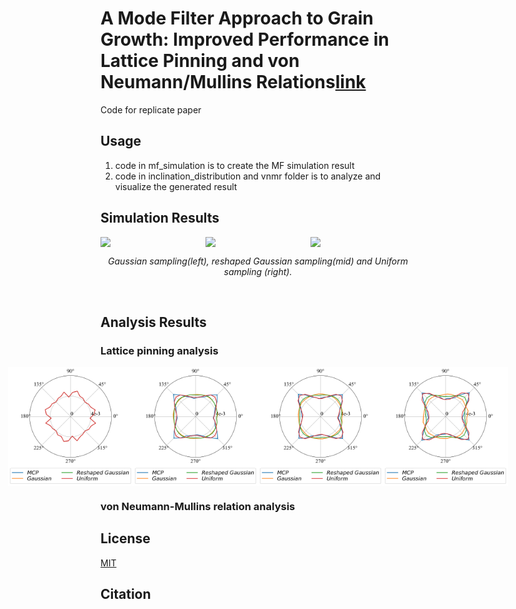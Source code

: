 # A Mode Filter Approach to Grain Growth: Improved Performance in Lattice Pinning and von Neumann/Mullins Relations[link]()

Code for replicate paper

## Usage
1. code in mf_simulation is to create the MF simulation result
2. code in inclination_distribution and vnmr folder is to analyze and visualize the generated result


## Simulation Results
<div style="display: flex; justify-content: center; align-items: center;">
  <img src="docs/materials/gaussian.gif" width="260" />
  <img src="docs/materials/reshaped_gaussian.gif" width="260" />
  <img src="docs/materials/uniform.gif" width="260" />
</div>

<p align="middle">
    <em >Gaussian sampling(left), reshaped Gaussian sampling(mid) and Uniform sampling (right).</em>
</p>
<br>

## Analysis Results
### Lattice pinning analysis
<div style="display: flex; justify-content: center; align-items: center; flex-wrap: nowrap; max-width: 100%;">
  <img src="docs/materials/normal_distribution_poly0.png" width="200" />
  <img src="docs/materials/normal_distribution_poly4.png" width="200" />
  <img src="docs/materials/normal_distribution_poly-7.png" width="200" />
  <img src="docs/materials/normal_distribution_poly-3.png" width="200" />
</div>

### von Neumann-Mullins relation analysis

## License
[MIT](https://choosealicense.com/licenses/mit/)

## Citation
